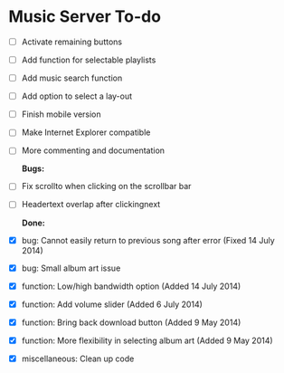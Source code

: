 Music Server To-do
==================

- [ ] Activate remaining buttons
- [ ] Add function for selectable playlists
- [ ] Add music search function
- [ ] Add option to select a lay-out
- [ ] Finish mobile version
- [ ] Make Internet Explorer compatible
- [ ] More commenting and documentation

  **Bugs:**

- [ ] Fix scrollto when clicking on the scrollbar bar
- [ ] Headertext overlap after clickingnext

  **Done:**
- [x] bug: Cannot easily return to previous song after error (Fixed 14 July 2014)
- [x] bug: Small album art issue
- [x] function: Low/high bandwidth option (Added 14 July 2014)
- [x] function: Add volume slider (Added 6 July 2014)
- [x] function: Bring back download button (Added 9 May 2014)
- [x] function: More flexibility in selecting album art (Added 9 May 2014)
- [x] miscellaneous: Clean up code
